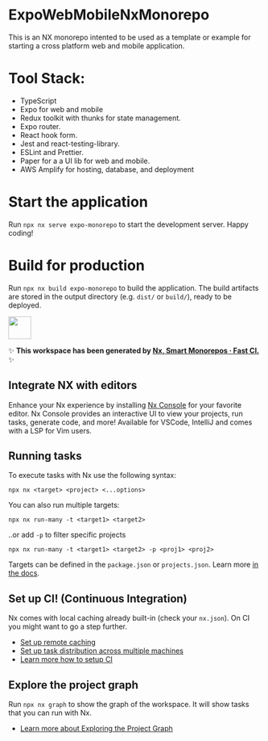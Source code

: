 # ExpoWebMobileNxMonorepo

This is an NX monorepo intented to be used as a template or example for starting a cross platform web and mobile application.

# Tool Stack:
* TypeScript
* Expo for web and mobile
* Redux toolkit with thunks for state management.
* Expo router.
* React hook form.
* Jest and react-testing-library.
* ESLint and Prettier.
* Paper for a a UI lib for web and mobile.
* AWS Amplify for hosting, database, and deployment

# Start the application

Run `npx nx serve expo-monorepo` to start the development server. Happy coding!

# Build for production

Run `npx nx build expo-monorepo` to build the application. The build artifacts are stored in the output directory (e.g. `dist/` or `build/`), ready to be deployed.

<a alt="Nx logo" href="https://nx.dev" target="_blank" rel="noreferrer"><img src="https://raw.githubusercontent.com/nrwl/nx/master/images/nx-logo.png" width="45"></a>

✨ **This workspace has been generated by [Nx, Smart Monorepos · Fast CI.](https://nx.dev)** ✨

## Integrate NX with editors

Enhance your Nx experience by installing [Nx Console](https://nx.dev/nx-console) for your favorite editor. Nx Console
provides an interactive UI to view your projects, run tasks, generate code, and more! Available for VSCode, IntelliJ and
comes with a LSP for Vim users.

## Running tasks

To execute tasks with Nx use the following syntax:

```
npx nx <target> <project> <...options>
```

You can also run multiple targets:

```
npx nx run-many -t <target1> <target2>
```

..or add `-p` to filter specific projects

```
npx nx run-many -t <target1> <target2> -p <proj1> <proj2>
```

Targets can be defined in the `package.json` or `projects.json`. Learn more [in the docs](https://nx.dev/features/run-tasks).

## Set up CI! (Continuous Integration)

Nx comes with local caching already built-in (check your `nx.json`). On CI you might want to go a step further.

- [Set up remote caching](https://nx.dev/features/share-your-cache)
- [Set up task distribution across multiple machines](https://nx.dev/nx-cloud/features/distribute-task-execution)
- [Learn more how to setup CI](https://nx.dev/recipes/ci)

## Explore the project graph

Run `npx nx graph` to show the graph of the workspace.
It will show tasks that you can run with Nx.

- [Learn more about Exploring the Project Graph](https://nx.dev/core-features/explore-graph)
